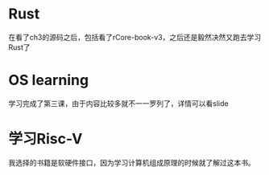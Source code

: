 # Rust

在看了ch3的源码之后，包括看了rCore-book-v3，之后还是毅然决然又跑去学习Rust了

# OS learning

学习完成了第三课，由于内容比较多就不一一罗列了，详情可以看slide

# 学习Risc-V

我选择的书籍是软硬件接口，因为学习计算机组成原理的时候就了解过这本书。
